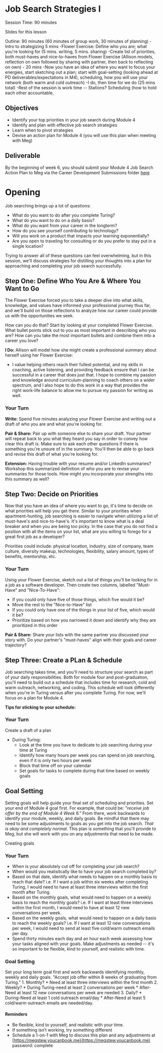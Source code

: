 # Job Search Strategies I

Session Time: 90 minutes

Slides for this lesson

Outline: 90 minutes (60 minutes of group work, 30 minutes of planning)
-Intro to strategizing 5 mins
-Flower Exercise: Define who you are; what you're looking for (5 mins. writing, 5 mins. sharing)
-Create list of priorities, both must-haves and nice-to-haves from Flower Exercise (Allison models, reflection on own followed by sharing with partner, then back to reflecting on own) - 20 mins
-Now you have an idea of where you want to focus your energies, start sketching out a plan; start with goal-setting (looking ahead at PD deliverables/expectations in M4), scheduling, how you will use your network (both warm and cold outreach)
	-I do, then time for we do (25 mins total)
-Rest of the session is work time -- Stations? Scheduling (how to hold each other accountable, 

## Objectives
* Identify your top priorities in your job search during Module 4
* Identify and plan with effective job search strategies
* Learn when to pivot strategies
* Devise an action plan for Module 4 (you will use this plan when meeting with Meg)

## Deliverable
By the beginning of week 6, you should submit your Module 4 Job Search Action Plan to Meg via the Career Development Submissions folder [here](https://github.com/turingschool/career-development-curriculum/tree/master/deliverable_submissions)

# Opening
Job searching brings up a lot of questions:

* What do you want to do after you complete Turing? 
* What do you want to do on a daily basis? 
* What do you want from your career in the longterm? 
* How do you see yourself contributing to technology? 
* Will you work on a product that impacts your learning exponentially? 
* Are you open to traveling for consulting or do you prefer to stay put in a single location?

Trying to answer all of these questions can feel overwhelming, but in this session, we'll discuss strategies for distilling your thoughts into a plan for approaching and completing your job search successfully.  

## Step One: Define Who You Are & Where You Want to Go
The Flower Exercise forced you to take a deeper dive into what skills, knowledge, and values have informed your professional journey thus far, and we'll build on those reflections to analyze how our career could provide us with the opportunities we seek. 

How can you do that? Start by looking at your completed Flower Exercise. What bullet points stick out to you as most important in describing who you are? How can you take the most important bullets and combine them into a career you love?

**I Do:** Allison will model how she might create a professional summary about herself using her Flower Exercise:

* I value helping others reach their fullest potential, and my skills in coaching, active listening, and providing feedback ensure that I can be successful in a career that does just that. I hope to combine my passion and knowledge around curriculum-planning to coach others on a wider spectrum, and I also hope to do this work in a way that provides the right work-life balance to allow me to pursue my passion for writing as well. 

### Your Turn
**Write:** Spend five minutes analyzing your Flower Exercise and writing out a draft of who you are and what you're looking for. 

**Pair & Share:** Pair up with someone else to share your draft. Your partner will repeat back to you what they heard you say in order to convey how clear this draft is. Make sure to ask each other questions if there is something you're unsure of in the summary. You'll then be able to go back and revise this draft of what you're looking for. 

**Extension:** Having trouble with your resume and/or LinkedIn summaries? Workshop this summarized definition of who you are to revise your summaries for those tools. How might you incorporate your strengths into this summary as well?

## Step Two: Decide on Priorities
Now that you have an idea of where you want to go, it's time to decide on what priorities will help you get there. Similar to your priorities when apartment-hunting, job searching is easier to navigate when utilizing a list of must-have's and nice-to-have's. It's important to know what is a deal breaker and when you are being too picky. In the case that you do not find a position with all the items on your list, what are you willing to forego for a great first job as a developer?

Priorities could include: physical location, industry, size of company, team culture, diversity makeup, technologies, flexibility, salary amount, types of benefits, mentorship, etc. 

### Your Turn
Using your Flower Exercise, sketch out a list of things you'll be looking for in a job as a software developer. Then create two columns, labelled "Must-Have" and "Nice-To-Have":

- If you could only have five of those things, which five would it be?
- Move the rest to the "Nice-to-Have" list
- If you could only have one of the things in your list of five, which would it be?
- Prioritize based on how you narrowed it down and identify why they are prioritized in this order

**Pair & Share:** Share your lists with the same partner you discussed your story with. Do your partner's "must-haves" align with their goals and career trajectory? 

## Step Three: Create a PLan & Schedule
Job searching takes time, and you'll need to structure your search as part of your daily responsibilities. Both for module four and post-graduation, you'll need to build out a schedule that includes time for research, cold and warm outreach, networking, and coding. This schedule will look differently when you're in Turing versus after you complete Turing. For now, we'll focus on a plan for Module 4. 

**Tips for sticking to your schedule:** 

### Your Turn
Create a draft of a plan
- During Turing:
	- Look at the time you have to dedicate to job searching during your time at Turing
	- Identify how many hours per week you can spend on job searching, even if it is only two hours per week
	- Block that time off on your calendar
	- Set goals for tasks to complete during that time based on weekly goals

## Goal Setting
Setting goals will help guide your final set of scheduling and priorities. Set your end of Module 4 goal first. For example, that could be: *"receive job offer by the end of Module 4 Week 6."* From there, work backwards to identify your module, weekly, and daily goals. Be mindful that there may need to be some adjustments to goals as you get into the job search. *That is okay and completely normal.* This plan is something that you'll provide to Meg, but she will work with you on any adjustments that need to be made. 

Creating goals 

### Your Turn
- When is your absolutely cut off for completing your job search?
- When would you realisitcally like to have your job search completed by?
- Based on that date, identify what needs to happen on a monthly basis to reach that date? i.e. If I want a job within six weeks after completing Turing, I would need to have at least three interviews within the first month after Turing.
- Based on the monthly goals, what would need to happen on a weekly basis to reach the monthly goals? i.e. If I want at least three interviews within the first month, I would need to have at least 12 new conversations per week.
- Based on the weekly goals, what would need to happen on a daily basis to reach the weekly goals? i.e. If I want at least 12 new conversations per week, I would need to send at least five cold/warm outreach emails per day.
- Spend thirty minutes each day and an hour each week assessing how your tasks aligned with your goals. Make adjustments as needed -- it's so important to be flexible, kind to yourself, and realistic with time.



### Goal Setting
Set your long term goal first and work backwards identifying monthly, weekly and daily goals.                                                         "Accept job offer within 8 weeks of graduating from Turing." 
		1. Monthly?
			* Need at least three interviews within the first month 
		2. Weekly?
			* During Turing-need at least 2 conversations per week
			* After-Need at least 12 new conversations per week are needed
		3. Daily?
			* During-Need at least 1 cold outreach email/day
			* After-Need at least 5 cold/warm outreach emails are needed/day. 

#### Reminders
* Be flexible, kind to yourself, and realistic with your time. 
* If something isn’t working, try something different
* Schedule a 1-on-1 with Meg to discuss this plan and any adjustments at [https://megstew.youcanbook.me}(https://megstew.youcanbook.me) password: complete

